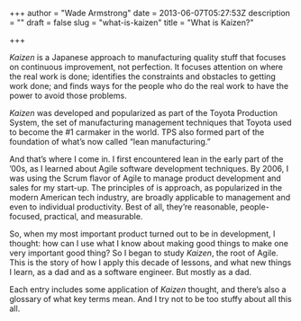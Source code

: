 +++
author = "Wade Armstrong"
date = 2013-06-07T05:27:53Z
description = ""
draft = false
slug = "what-is-kaizen"
title = "What is Kaizen?"

+++


*Kaizen* is a Japanese approach to manufacturing quality stuff that focuses on continuous improvement, not perfection. It focuses attention on where the real work is done; identifies the constraints and obstacles to getting work done; and finds ways for the people who do the real work to have the power to avoid those problems.

*Kaizen* was developed and popularized as part of the Toyota Production System, the set of manufacturing management techniques that Toyota used to become the #1 carmaker in the world. TPS also formed part of the foundation of what’s now called “lean manufacturing.”

And that’s where I come in. I first encountered lean in the early part of the ’00s, as I learned about Agile software development techniques. By 2006, I was using the Scrum flavor of Agile to manage product development and sales for my start-up. The principles of is approach, as popularized in the modern American tech industry, are broadly applicable to management and even to individual productivity. Best of all, they’re reasonable, people-focused, practical, and measurable.

So, when my most important product turned out to be in development, I thought: how can I use what I know about making good things to make one very important good thing? So I began to study *Kaizen*, the root of Agile. This is the story of how I apply this decade of lessons, and what new things I learn, as a dad and as a software engineer. But mostly as a dad.

Each entry includes some application of *Kaizen* thought, and there’s also a glossary of what key terms mean. And I try not to be too stuffy about all this all.

